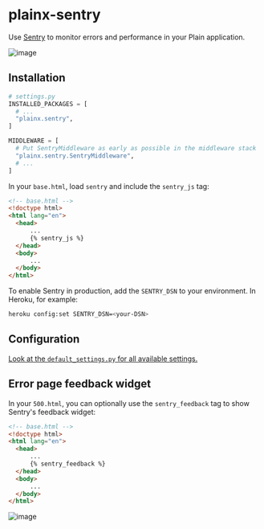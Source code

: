 # plainx-sentry

Use [Sentry](https://sentry.io/) to monitor errors and performance in your Plain application.

![image](https://user-images.githubusercontent.com/649496/213781768-182322e6-edf0-4d98-8b37-ab564ef23c3b.png)

## Installation

```python
# settings.py
INSTALLED_PACKAGES = [
  # ...
  "plainx.sentry",
]

MIDDLEWARE = [
  # Put SentryMiddleware as early as possible in the middleware stack
  "plainx.sentry.SentryMiddleware",
  # ...
]
```

In your `base.html`, load `sentry` and include the `sentry_js` tag:

```html
<!-- base.html -->
<!doctype html>
<html lang="en">
  <head>
      ...
      {% sentry_js %}
  </head>
  <body>
      ...
  </body>
</html>
```

To enable Sentry in production, add the `SENTRY_DSN` to your environment.
In Heroku, for example:

```sh
heroku config:set SENTRY_DSN=<your-DSN>
```

## Configuration

[Look at the `default_settings.py` for all available settings.](./plainx/sentry/default_settings.py)

## Error page feedback widget

In your `500.html`, you can optionally use the `sentry_feedback` tag to show Sentry's feedback widget:

```html
<!-- base.html -->
<!doctype html>
<html lang="en">
  <head>
      ...
      {% sentry_feedback %}
  </head>
  <body>
      ...
  </body>
</html>
```

![image](https://user-images.githubusercontent.com/649496/213781811-418500fa-b7f8-43f1-8d28-4fde1bfe2b4b.png)
